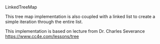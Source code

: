 LinkedTreeMap

This tree map implementation is also coupled with a linked list to create a simple iteration through the entire list.

This implementation is based on lecture from Dr. Charles Severance
https://www.cc4e.com/lessons/tree
